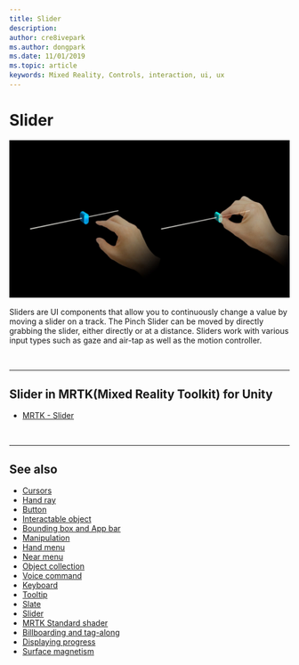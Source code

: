 ```yaml
---
title: Slider
description: 
author: cre8ivepark
ms.author: dongpark
ms.date: 11/01/2019
ms.topic: article
keywords: Mixed Reality, Controls, interaction, ui, ux
---
```


# Slider

![Slider](images/UX/UX_Hero_Slider.jpg)

Sliders are UI components that allow you to continuously change a value by moving a slider on a track. The Pinch Slider can be moved by directly grabbing the slider, either directly or at a distance. Sliders work with various input types such as gaze and air-tap as well as the motion controller.

<br>

---

## Slider in MRTK(Mixed Reality Toolkit) for Unity

* [MRTK - Slider](https://microsoft.github.io/MixedRealityToolkit-Unity/Documentation/README_Sliders.html)

<br>

---

## See also

* [Cursors](cursors.md)
* [Hand ray](point-and-commit.md)
* [Button](button.md)
* [Interactable object](interactable-object.md)
* [Bounding box and App bar](app-bar-and-bounding-box.md)
* [Manipulation](direct-manipulation.md)
* [Hand menu](hand-menu.md)
* [Near menu](near-menu.md)
* [Object collection](object-collection.md)
* [Voice command](voice-input.md)
* [Keyboard](keyboard.md)
* [Tooltip](tooltip.md)
* [Slate](slate.md)
* [Slider](slider.md)
* [MRTK Standard shader](mrtk-standard-shader.md)
* [Billboarding and tag-along](billboarding-and-tag-along.md)
* [Displaying progress](progress.md)
* [Surface magnetism](surface-magnetism.md)
